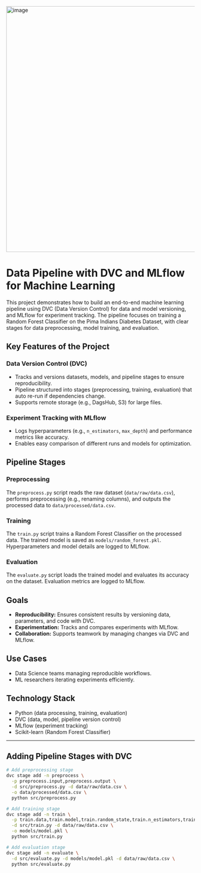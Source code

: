 <img width="657" alt="image" src="https://github.com/user-attachments/assets/7e84c5db-382e-41c8-a7a5-766b5e0e74c1" />

# Data Pipeline with DVC and MLflow for Machine Learning

This project demonstrates how to build an end-to-end machine learning pipeline using DVC (Data Version Control) for data and model versioning, and MLflow for experiment tracking. The pipeline focuses on training a Random Forest Classifier on the Pima Indians Diabetes Dataset, with clear stages for data preprocessing, model training, and evaluation.

## Key Features of the Project

### Data Version Control (DVC)
- Tracks and versions datasets, models, and pipeline stages to ensure reproducibility.
- Pipeline structured into stages (preprocessing, training, evaluation) that auto re-run if dependencies change.
- Supports remote storage (e.g., DagsHub, S3) for large files.

### Experiment Tracking with MLflow
- Logs hyperparameters (e.g., `n_estimators`, `max_depth`) and performance metrics like accuracy.
- Enables easy comparison of different runs and models for optimization.

## Pipeline Stages

### Preprocessing
The `preprocess.py` script reads the raw dataset (`data/raw/data.csv`), performs preprocessing (e.g., renaming columns), and outputs the processed data to `data/processed/data.csv`.

### Training
The `train.py` script trains a Random Forest Classifier on the processed data. The trained model is saved as `models/random_forest.pkl`. Hyperparameters and model details are logged to MLflow.

### Evaluation
The `evaluate.py` script loads the trained model and evaluates its accuracy on the dataset. Evaluation metrics are logged to MLflow.

## Goals
- **Reproducibility:** Ensures consistent results by versioning data, parameters, and code with DVC.
- **Experimentation:** Tracks and compares experiments with MLflow.
- **Collaboration:** Supports teamwork by managing changes via DVC and MLflow.

## Use Cases
- Data Science teams managing reproducible workflows.
- ML researchers iterating experiments efficiently.

## Technology Stack
- Python (data processing, training, evaluation)
- DVC (data, model, pipeline version control)
- MLflow (experiment tracking)
- Scikit-learn (Random Forest Classifier)

---

## Adding Pipeline Stages with DVC

```bash
# Add preprocessing stage
dvc stage add -n preprocess \
  -p preprocess.input,preprocess.output \
  -d src/preprocess.py -d data/raw/data.csv \
  -o data/processed/data.csv \
  python src/preprocess.py

# Add training stage
dvc stage add -n train \
  -p train.data,train.model,train.random_state,train.n_estimators,train.max_depth \
  -d src/train.py -d data/raw/data.csv \
  -o models/model.pkl \
  python src/train.py

# Add evaluation stage
dvc stage add -n evaluate \
  -d src/evaluate.py -d models/model.pkl -d data/raw/data.csv \
  python src/evaluate.py
